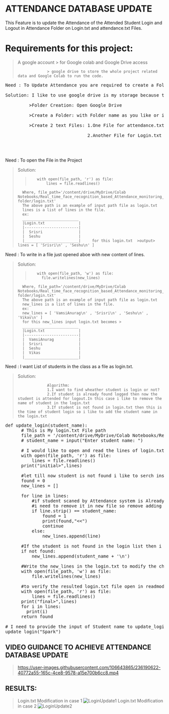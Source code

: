 # ATTENDANCE DATABASE UPDATE
This Feature is to update the Attendance of the Attended Student Login and Logout in Attendance Folder on Login.txt and attendance.txt Files.                  <br>

# Requirements for this project:
 > A google account > for Google colab and Google Drive access
 > 
 >                  > google drive to store the whole project related data and Google Colab to run the code.
 >

<pre>
Need : To Update Attendance you are required to create a Folder                                                                                                <br>
Solution: I like to use google drive is my storage because to overcome the disasters Cloud storage is best solution.So i prefer Google Drive.                  <br>
         >Folder Creation: Open Google Drive                                                                                                                   <br>
         >Create a Folder: with Folder name as you like or i prefer "Attendance folder".Because this is the folder name we used for this project.              <br>
         >Create 2 text Files: 1.One File for attendance.txt     -> To store the Log data in the formate of "StudentName with Login/Logout and Date and Time". <br>
                               2.Another File for Login.txt      -> To store the List of Login or Presented Students.                                          <br>


</pre>
Need : To open the File in the Project                                                                                                                         <br>
>Solution: 
>>        with open(file_path, 'r') as file:
>>            lines = file.readlines()
>       Where, file_path='/content/drive/MyDrive/Colab Notebooks/Real_time_face_recognition_based_Attendance_monitoring_system/Attendance folder/login.txt' 
>       The above path is an example of input path file as login.txt
>       lines is a list of lines in the file.
>       ex:
>       _________________________
>       |Login.txt               | 
>       |------------------------|
>       |  Srisri                |
>       |  Seshu                 |
>       |________________________|     for this login.txt  >output> lines = [ 'Srisri\n' , 'Seshu\n' ] 
       
       
Need : To write in a file just opened aboe with new content of lines.
>Solution:                                                                                                                                                    
>>        with open(file_path, 'w') as file:
>>          file.writelines(new_lines)
>       Where, file_path='/content/drive/MyDrive/Colab Notebooks/Real_time_face_recognition_based_Attendance_monitoring_system/Attendance folder/login.txt' 
>       The above path is an example of input path file as login.txt
>       new_lines is a list of lines in the file.
>       ex:
>       new_lines = [ 'VamsiAnurag\n' , 'Srisri\n' , 'Seshu\n' , 'Vikas\n' ]
>       for this new_lines input login.txt becomes >
>       _________________________
>       |Login.txt               | 
>       |------------------------|
>       |  VamsiAnurag           |
>       |  Srisri                |
>       |  Seshu                 |
>       |  Vikas                 |
>       |________________________| 


Need : I want List of students in the class as a file as login.txt.
>Solution:
>
>                  Algorithm:
>                  1.I want to find wheather student is login or not?
>                  2.If student is already found logged then now the student is attended for logout.In this case i like to remove the name of student in the login.txt
>                  3.If student is not found in login.txt then this is the time of student login so i like to add the student name in the login.txt
>


<pre>
def update_login(student_name):
      # This is My login.txt File path 
      file_path = '/content/drive/MyDrive/Colab Notebooks/Real_time_face_recognition_based_Attendance_monitoring_system/Attendance folder/login.txt'
      # student_name = input("Enter student name: ")

      # I would like to open and read the lines of login.txt file
      with open(file_path, 'r') as file:
          lines = file.readlines()
      print("initial>",lines)

      #let till now student is not found i like to serch inside the login.txt
      found = 0
      new_lines = []

      for line in lines:
          #if student scaned by Attendance system is Already Login then 
          #i need to remove it in new file so remove adding student name in new_lines
          if line.strip() == student_name:
              found = 1 
              print(found,"<<")
              continue
          else:
              new_lines.append(line)  

      #If the student is not found in the login list then i need to add the student name in the login.txt by new_lines
      if not found:
          new_lines.append(student_name + '\n')

      #Write the new_lines in the login.txt to modify the changes
      with open(file_path, 'w') as file:
          file.writelines(new_lines)

      #to verify the resulted login.txt file open in readmode and Print the output.
      with open(file_path, 'r') as file:
          lines = file.readlines()
      print("final>",lines)
      for i in lines:
        print(i)
      return found

# I need to provide the input of Student name to update_login function to modify the login.txt
update_login("Spark")
</pre>

## VIDEO GUIDANCE TO ACHIEVE ATTENDANCE DATABASE UPDATE

> https://user-images.githubusercontent.com/106643865/236190622-40772a55-165c-4ce8-9578-a15e700b6cc8.mp4

## RESULTS:
>   Login.txt Modification in case 1
>![LoginUpdate1](https://user-images.githubusercontent.com/106643865/236175776-24f05797-cc5e-408e-b9b9-2ac345c16cc3.png)
>   Login.txt Modification in case 2
>![LoginUpdate2](https://user-images.githubusercontent.com/106643865/236175801-7044db82-7764-4b26-acb5-78ab895e34e0.png)
